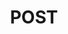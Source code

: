 ---
title: "POST"
description: "This is meta description."
draft: false


# custom style
custom_class: "" 
custom_attributes: "" 
custom_css: ""
---